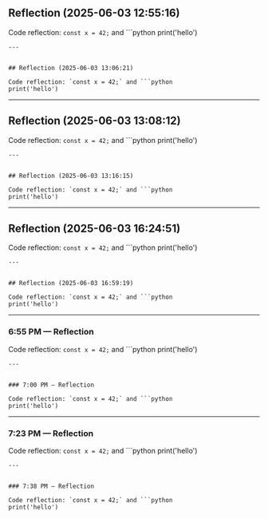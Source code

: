 

## Reflection (2025-06-03 12:55:16)

Code reflection: `const x = 42;` and ```python
print('hello')
```
---


## Reflection (2025-06-03 13:06:21)

Code reflection: `const x = 42;` and ```python
print('hello')
```
---


## Reflection (2025-06-03 13:08:12)

Code reflection: `const x = 42;` and ```python
print('hello')
```
---


## Reflection (2025-06-03 13:16:15)

Code reflection: `const x = 42;` and ```python
print('hello')
```
---


## Reflection (2025-06-03 16:24:51)

Code reflection: `const x = 42;` and ```python
print('hello')
```
---


## Reflection (2025-06-03 16:59:19)

Code reflection: `const x = 42;` and ```python
print('hello')
```
---


### 6:55 PM — Reflection

Code reflection: `const x = 42;` and ```python
print('hello')
```
---


### 7:00 PM — Reflection

Code reflection: `const x = 42;` and ```python
print('hello')
```
---


### 7:23 PM — Reflection

Code reflection: `const x = 42;` and ```python
print('hello')
```
---


### 7:38 PM — Reflection

Code reflection: `const x = 42;` and ```python
print('hello')
```